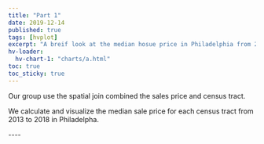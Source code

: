 ```yaml
---
title: "Part 1"
date: 2019-12-14
published: true
tags: [hvplot]
excerpt: "A breif look at the median hosue price in Philadelphia from 2013 to 2015"
hv-loader:
  hv-chart-1: "charts/a.html"
toc: true
toc_sticky: true
---
```


Our group use the spatial join combined the sales price and census tract.

We calculate and visualize the median sale price for each census tract from 2013 to 2018 in Philadelpha.

<div id="folium-chart-1"></div>  
----  
